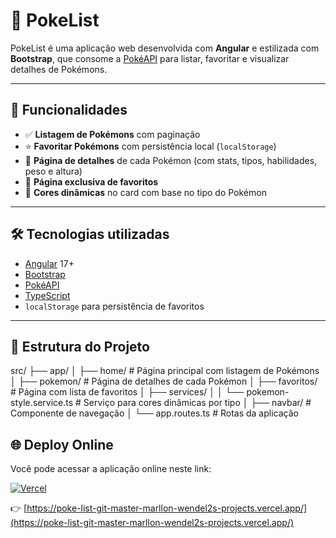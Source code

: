 # 🧩 PokeList

PokeList é uma aplicação web desenvolvida com **Angular** e estilizada com **Bootstrap**, que consome a [PokéAPI](https://pokeapi.co/) para listar, favoritar e visualizar detalhes de Pokémons.

---

## 🚀 Funcionalidades

- ✅ **Listagem de Pokémons** com paginação
- ⭐ **Favoritar Pokémons** com persistência local (`localStorage`)
- 📄 **Página de detalhes** de cada Pokémon (com stats, tipos, habilidades, peso e altura)
- 📌 **Página exclusiva de favoritos**
- 🎨 **Cores dinâmicas** no card com base no tipo do Pokémon

---

## 🛠 Tecnologias utilizadas

- [Angular](https://angular.io/) 17+
- [Bootstrap](https://getbootstrap.com/)
- [PokéAPI](https://pokeapi.co/)
- [TypeScript](https://www.typescriptlang.org/)
- `localStorage` para persistência de favoritos

---

## 📂 Estrutura do Projeto

src/
├── app/
│ ├── home/ # Página principal com listagem de Pokémons
│ ├── pokemon/ # Página de detalhes de cada Pokémon
│ ├── favoritos/ # Página com lista de favoritos
│ ├── services/
│ │ └── pokemon-style.service.ts # Serviço para cores dinâmicas por tipo
│ ├── navbar/ # Componente de navegação
│ └── app.routes.ts # Rotas da aplicação

## 🌐 Deploy Online

Você pode acessar a aplicação online neste link:

[![Vercel](https://img.shields.io/badge/Deploy-Vercel-blue)](https://poke-list-git-master-marllon-wendel2s-projects.vercel.app/)

👉 [https://poke-list-git-master-marllon-wendel2s-projects.vercel.app/](https://poke-list-git-master-marllon-wendel2s-projects.vercel.app/)
